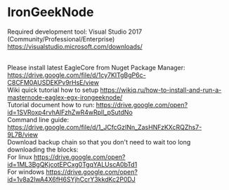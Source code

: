 # IronGeekNode

Required development tool: Visual Studio 2017 (Community/Professional/Enterprise) https://visualstudio.microsoft.com/downloads/

<br/>Please install latest EagleCore from Nuget Package Manager: https://drive.google.com/file/d/1cy7KITgBgP6c-C8CFM0AUSDEKPv9rHsE/view
<br/>Wiki quick tutorial how to setup https://wikiq.ru/how-to-install-and-run-a-masternode-eaglex-egx-irongeeknode/
<br/>Tutorial document how to run: https://drive.google.com/open?id=1SVRoxp4rvhAlFzhZwR4wRpll_pSutdNo
<br/>Command line guide: https://drive.google.com/file/d/1_JCfcGzINn_ZasHNFzKXcRQZhs7-9L7B/view
<br/>
Download backup chain so that you don't need to wait too long downloading the blocks:
<br/>
For linux https://drive.google.com/open?id=1ML3BgQKjcotEPCxg0TgqYALUscA0bTd1
<br/>
For windows https://drive.google.com/open?id=1v8a2IwA4X6fH6SYjhCcrY3kkdKc2P0DJ
